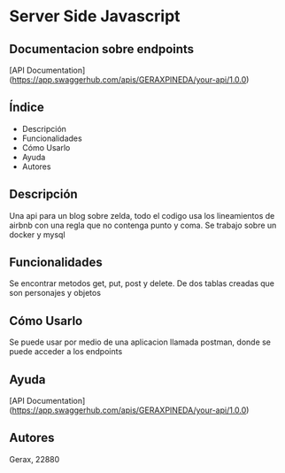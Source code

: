 # Server Side Javascript

## Documentacion sobre endpoints

[API Documentation] (https://app.swaggerhub.com/apis/GERAXPINEDA/your-api/1.0.0)

## Índice

- Descripción
- Funcionalidades
- Cómo Usarlo
- Ayuda
- Autores

## Descripción

Una api para un blog sobre zelda, todo el codigo usa los lineamientos de airbnb con una regla que no contenga punto y coma. Se trabajo sobre un docker y mysql

## Funcionalidades

Se encontrar metodos get, put, post y delete. De dos tablas creadas que son personajes y objetos

## Cómo Usarlo

Se puede usar por medio de una aplicacion llamada postman, donde se puede acceder a los endpoints

## Ayuda

[API Documentation] (https://app.swaggerhub.com/apis/GERAXPINEDA/your-api/1.0.0)

## Autores

Gerax, 22880
